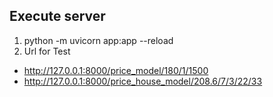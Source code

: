 ## Execute server
1. python -m uvicorn app:app --reload
2. Url for Test
* http://127.0.0.1:8000/price_model/180/1/1500
* http://127.0.0.1:8000/price_house_model/208.6/7/3/22/33